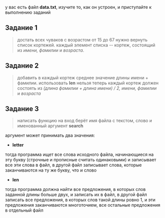 у вас есть файл **data.txt**, изучите то, как он устроен, и приступайте к выполнению заданий

## Задание 1

> достать всех чуваков с возрастом от 15 до 67
нужно вернуть список кортежей. каждый элемент списка -- кортеж, состоящий из *имени, фамилии* и *возраста*.

## Задание 2

> добавить в каждый кортеж среднее значение длины имени + фамилии. использовать **len** нельзя
теперь каждый кортеж должен состоять из *(длина фамилии + длина имени) / 2, имени, фамилии* и *возраста*

## Задание 3

> написать функцию
на вход берёт имя файла с текстом, слово и именованный аргумент **search**

аргумент может принимать два значения:

- **letter** 

тогда программа ищет все слова исходного файла, начинающиеся на эту букву (строчные и прописные считать одинаковыми) и записывает все эти слова в файл, в другой файл записывает слова, которые заканчиваются на ту же букву, что и слово

- **len** 

тогда программа должна найти все предложения, в которых слов заданной длины больше двух, и записать их в файл, в другой файл записать все предложения, в которых слов такой длины ровно 1, и эти предложения заканчиваются многоточием, все остальные предложения в отдельный файл
